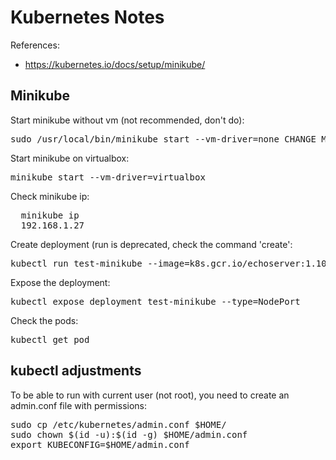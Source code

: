 <h1>Kubernetes Notes</h1>

References:

- https://kubernetes.io/docs/setup/minikube/

<h2>Minikube</h2>

Start minikube without vm (not recommended, don't do):

<pre>sudo /usr/local/bin/minikube start --vm-driver=none CHANGE_MINIKUBE_NONE_USER=true</pre>

Start minikube on virtualbox:

<pre>minikube start --vm-driver=virtualbox</pre>

Check minikube ip:
<pre>
  minikube ip
  192.168.1.27
</pre>

Create deployment (run is deprecated, check the command 'create':

<pre>kubectl run test-minikube --image=k8s.gcr.io/echoserver:1.10 --port=8080</pre>

Expose the deployment:

<pre>kubectl expose deployment test-minikube --type=NodePort</pre>

Check the pods:

<pre>kubectl get pod</pre>

<h2>kubectl adjustments</h2>

To be able to run with current user (not root), you need to create an admin.conf file with permissions:

<pre>
sudo cp /etc/kubernetes/admin.conf $HOME/
sudo chown $(id -u):$(id -g) $HOME/admin.conf
export KUBECONFIG=$HOME/admin.conf
</pre>

